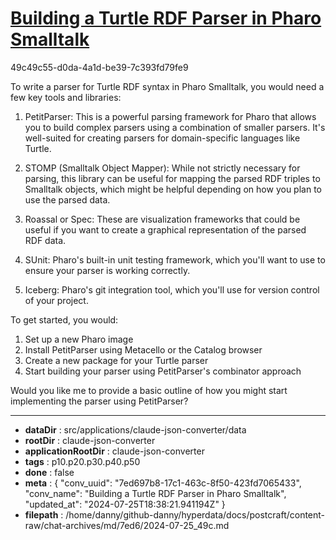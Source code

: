 # [Building a Turtle RDF Parser in Pharo Smalltalk](https://claude.ai/chat/7ed697b8-17c1-463c-8f50-423fd7065433)

49c49c55-d0da-4a1d-be39-7c393fd79fe9

 To write a parser for Turtle RDF syntax in Pharo Smalltalk, you would need a few key tools and libraries:

1. PetitParser: This is a powerful parsing framework for Pharo that allows you to build complex parsers using a combination of smaller parsers. It's well-suited for creating parsers for domain-specific languages like Turtle.

2. STOMP (Smalltalk Object Mapper): While not strictly necessary for parsing, this library can be useful for mapping the parsed RDF triples to Smalltalk objects, which might be helpful depending on how you plan to use the parsed data.

3. Roassal or Spec: These are visualization frameworks that could be useful if you want to create a graphical representation of the parsed RDF data.

4. SUnit: Pharo's built-in unit testing framework, which you'll want to use to ensure your parser is working correctly.

5. Iceberg: Pharo's git integration tool, which you'll use for version control of your project.

To get started, you would:

1. Set up a new Pharo image
2. Install PetitParser using Metacello or the Catalog browser
3. Create a new package for your Turtle parser
4. Start building your parser using PetitParser's combinator approach

Would you like me to provide a basic outline of how you might start implementing the parser using PetitParser?

---

* **dataDir** : src/applications/claude-json-converter/data
* **rootDir** : claude-json-converter
* **applicationRootDir** : claude-json-converter
* **tags** : p10.p20.p30.p40.p50
* **done** : false
* **meta** : {
  "conv_uuid": "7ed697b8-17c1-463c-8f50-423fd7065433",
  "conv_name": "Building a Turtle RDF Parser in Pharo Smalltalk",
  "updated_at": "2024-07-25T18:38:21.941194Z"
}
* **filepath** : /home/danny/github-danny/hyperdata/docs/postcraft/content-raw/chat-archives/md/7ed6/2024-07-25_49c.md